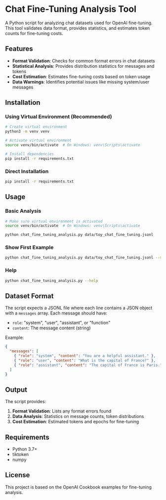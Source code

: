 # Chat Fine-Tuning Analysis Tool

A Python script for analyzing chat datasets used for OpenAI fine-tuning. This tool validates data format, provides statistics, and estimates token counts for fine-tuning costs.

## Features

- **Format Validation**: Checks for common format errors in chat datasets
- **Statistical Analysis**: Provides distribution statistics for messages and tokens
- **Cost Estimation**: Estimates fine-tuning costs based on token usage
- **Data Warnings**: Identifies potential issues like missing system/user messages

## Installation

### Using Virtual Environment (Recommended)

```bash
# Create virtual environment
python3 -m venv venv

# Activate virtual environment
source venv/bin/activate  # On Windows: venv\Scripts\activate

# Install dependencies
pip install -r requirements.txt
```

### Direct Installation

```bash
pip install -r requirements.txt
```

## Usage

### Basic Analysis

```bash
# Make sure virtual environment is activated
source venv/bin/activate  # On Windows: venv\Scripts\activate

python chat_fine_tuning_analysis.py data/toy_chat_fine_tuning.jsonl
```

### Show First Example

```bash
python chat_fine_tuning_analysis.py data/toy_chat_fine_tuning.jsonl --show-example
```

### Help

```bash
python chat_fine_tuning_analysis.py --help
```

## Dataset Format

The script expects a JSONL file where each line contains a JSON object with a `messages` array. Each message should have:

- `role`: "system", "user", "assistant", or "function"
- `content`: The message content (string)

Example:

```json
{
  "messages": [
    { "role": "system", "content": "You are a helpful assistant." },
    { "role": "user", "content": "What is the capital of France?" },
    { "role": "assistant", "content": "The capital of France is Paris." }
  ]
}
```

## Output

The script provides:

1. **Format Validation**: Lists any format errors found
2. **Data Analysis**: Statistics on message counts, token distributions
3. **Cost Estimation**: Estimated tokens and epochs for fine-tuning

## Requirements

- Python 3.7+
- tiktoken
- numpy

## License

This project is based on the OpenAI Cookbook examples for fine-tuning analysis.
